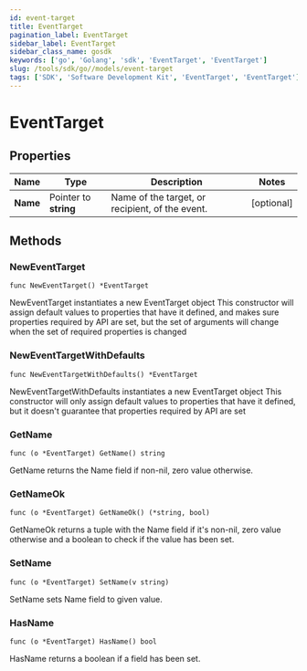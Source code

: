 ```yaml
---
id: event-target
title: EventTarget
pagination_label: EventTarget
sidebar_label: EventTarget
sidebar_class_name: gosdk
keywords: ['go', 'Golang', 'sdk', 'EventTarget', 'EventTarget'] 
slug: /tools/sdk/go//models/event-target
tags: ['SDK', 'Software Development Kit', 'EventTarget', 'EventTarget']
---
```


# EventTarget

## Properties

Name | Type | Description | Notes
------------ | ------------- | ------------- | -------------
**Name** | Pointer to **string** | Name of the target, or recipient, of the event. | [optional] 

## Methods

### NewEventTarget

`func NewEventTarget() *EventTarget`

NewEventTarget instantiates a new EventTarget object
This constructor will assign default values to properties that have it defined,
and makes sure properties required by API are set, but the set of arguments
will change when the set of required properties is changed

### NewEventTargetWithDefaults

`func NewEventTargetWithDefaults() *EventTarget`

NewEventTargetWithDefaults instantiates a new EventTarget object
This constructor will only assign default values to properties that have it defined,
but it doesn't guarantee that properties required by API are set

### GetName

`func (o *EventTarget) GetName() string`

GetName returns the Name field if non-nil, zero value otherwise.

### GetNameOk

`func (o *EventTarget) GetNameOk() (*string, bool)`

GetNameOk returns a tuple with the Name field if it's non-nil, zero value otherwise
and a boolean to check if the value has been set.

### SetName

`func (o *EventTarget) SetName(v string)`

SetName sets Name field to given value.

### HasName

`func (o *EventTarget) HasName() bool`

HasName returns a boolean if a field has been set.


